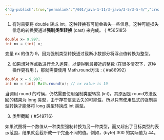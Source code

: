 ```yaml
---
{"dg-publish":true,"permalink":"/001/java-1-11/3-java/3-5/3-5-4/","created":"2024-04-12T16:21:03.239+08:00","updated":"2024-06-01T10:43:15.028+08:00"}
---
```


1. 有时需要将 double 转成 int。这种转换有可能会丢失一些信息，这种可能损失信息的转换要通过**强制类型转换** (cast) 来完成。
{ #565185}


```java
double x= 9.997;
int nx = (int) x;
```

变量 nx 的值为 9，因为强制类型转换通过截断小数部分将浮点值转换为整型。

2. 如果想对浮点数进行舍入运算，以便得到最接近的整数 (在很多情况下，这种操作更有用 )，那就需要使用 Math.round方法 :
{ #a86992}


```java
double x = 9.997;
int nx = (int) Math.round(x); // nx value is 10
```

 当调用 round 的时候，仍然需要使用强制类型转换 (int)。其原因是 round方法返回的结果为 long 类型，由于存在信息丢失的可能性，所以只有使用显式的强制类型转换才能够将 long 类型转换成 int 类型。

3. 类型截断
{ #549716}


如果试图将一个数值从一种类型强制转换为另一种类型，而又超出了目标类型的表示范围，结果就会截断成一个完全不同的值。例如，(byte) 300 的实际值为 44。